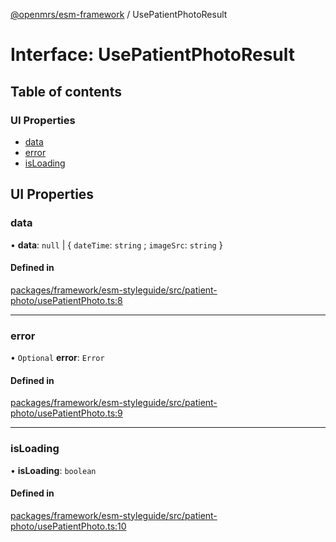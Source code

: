 [@openmrs/esm-framework](../API.md) / UsePatientPhotoResult

# Interface: UsePatientPhotoResult

## Table of contents

### UI Properties

- [data](UsePatientPhotoResult.md#data)
- [error](UsePatientPhotoResult.md#error)
- [isLoading](UsePatientPhotoResult.md#isloading)

## UI Properties

### data

• **data**: ``null`` \| { `dateTime`: `string` ; `imageSrc`: `string`  }

#### Defined in

[packages/framework/esm-styleguide/src/patient-photo/usePatientPhoto.ts:8](https://github.com/openmrs/openmrs-esm-core/blob/main/packages/framework/esm-styleguide/src/patient-photo/usePatientPhoto.ts#L8)

___

### error

• `Optional` **error**: `Error`

#### Defined in

[packages/framework/esm-styleguide/src/patient-photo/usePatientPhoto.ts:9](https://github.com/openmrs/openmrs-esm-core/blob/main/packages/framework/esm-styleguide/src/patient-photo/usePatientPhoto.ts#L9)

___

### isLoading

• **isLoading**: `boolean`

#### Defined in

[packages/framework/esm-styleguide/src/patient-photo/usePatientPhoto.ts:10](https://github.com/openmrs/openmrs-esm-core/blob/main/packages/framework/esm-styleguide/src/patient-photo/usePatientPhoto.ts#L10)
